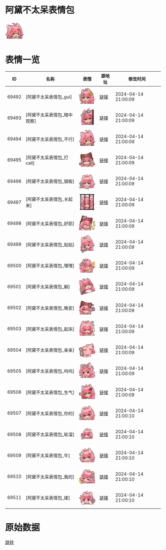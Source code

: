 # 阿黛不太呆表情包

<img src="./cover.png" height="60" alt="cover" />

# 表情一览

|ID|名称|表情|源地址|修改时间|
|----|----|----|----|----|
|69492|[阿黛不太呆表情包_gui]|<img src="./pic/069492_%5B阿黛不太呆表情包_gui%5D.png" height="60" alt="gui"/>|[链接](https://i0.hdslb.com/bfs/garb/4657d10b6782e9c65f9023af46fe5ccb08286e55.png)|2024-04-14 21:00:09|
|69493|[阿黛不太呆表情包_暗中观察]|<img src="./pic/069493_%5B阿黛不太呆表情包_暗中观察%5D.png" height="60" alt="暗中观察"/>|[链接](https://i0.hdslb.com/bfs/garb/76f1255c76e3d2edaf68a681482078fc2db07992.png)|2024-04-14 21:00:09|
|69494|[阿黛不太呆表情包_不行]|<img src="./pic/069494_%5B阿黛不太呆表情包_不行%5D.png" height="60" alt="不行"/>|[链接](https://i0.hdslb.com/bfs/garb/b3d77db9c21c1ceb5ddf6c60896fd6bdbeeac049.png)|2024-04-14 21:00:09|
|69495|[阿黛不太呆表情包_打call]|<img src="./pic/069495_%5B阿黛不太呆表情包_打call%5D.png" height="60" alt="打call"/>|[链接](https://i0.hdslb.com/bfs/garb/4a0acc62884715d6ed5b69648d34688f7f2373df.png)|2024-04-14 21:00:09|
|69496|[阿黛不太呆表情包_钢板]|<img src="./pic/069496_%5B阿黛不太呆表情包_钢板%5D.png" height="60" alt="钢板"/>|[链接](https://i0.hdslb.com/bfs/garb/ebd0c3668b2da886938f42ddb1794d1fa0725b17.png)|2024-04-14 21:00:09|
|69497|[阿黛不太呆表情包_关起来]|<img src="./pic/069497_%5B阿黛不太呆表情包_关起来%5D.png" height="60" alt="关起来"/>|[链接](https://i0.hdslb.com/bfs/garb/8330e44e9cefe8420fa762e5768fc9f0aa8b4f2c.png)|2024-04-14 21:00:09|
|69498|[阿黛不太呆表情包_好耶]|<img src="./pic/069498_%5B阿黛不太呆表情包_好耶%5D.png" height="60" alt="好耶"/>|[链接](https://i0.hdslb.com/bfs/garb/66a0ac19a42d9c19acc37d995e423dc92b703abd.png)|2024-04-14 21:00:09|
|69499|[阿黛不太呆表情包_贴贴]|<img src="./pic/069499_%5B阿黛不太呆表情包_贴贴%5D.png" height="60" alt="贴贴"/>|[链接](https://i0.hdslb.com/bfs/garb/734c8db6d37c4e3b692e806896fc001cff9c53ae.png)|2024-04-14 21:00:09|
|69500|[阿黛不太呆表情包_嘿嘿]|<img src="./pic/069500_%5B阿黛不太呆表情包_嘿嘿%5D.png" height="60" alt="嘿嘿"/>|[链接](https://i0.hdslb.com/bfs/garb/d8cd1c34785bac65e43c48714590d120bc97b1fb.png)|2024-04-14 21:00:09|
|69501|[阿黛不太呆表情包_躺]|<img src="./pic/069501_%5B阿黛不太呆表情包_躺%5D.png" height="60" alt="躺"/>|[链接](https://i0.hdslb.com/bfs/garb/e6ff91c4cfaf834cb4f08db4ca224f251c3fb939.png)|2024-04-14 21:00:09|
|69502|[阿黛不太呆表情包_晚安]|<img src="./pic/069502_%5B阿黛不太呆表情包_晚安%5D.png" height="60" alt="晚安"/>|[链接](https://i0.hdslb.com/bfs/garb/0e23263d3aa6b23caff7842f05cc9f5cd4ea99a5.png)|2024-04-14 21:00:09|
|69503|[阿黛不太呆表情包_起床]|<img src="./pic/069503_%5B阿黛不太呆表情包_起床%5D.png" height="60" alt="起床"/>|[链接](https://i0.hdslb.com/bfs/garb/ba0c4fda8d16be43d2b554c3b1bb78863c372258.png)|2024-04-14 21:00:09|
|69504|[阿黛不太呆表情包_亲亲]|<img src="./pic/069504_%5B阿黛不太呆表情包_亲亲%5D.png" height="60" alt="亲亲"/>|[链接](https://i0.hdslb.com/bfs/garb/052f644b2bb12d9f621eccf12072a70eb67e5d5a.png)|2024-04-14 21:00:09|
|69505|[阿黛不太呆表情包_呜呜]|<img src="./pic/069505_%5B阿黛不太呆表情包_呜呜%5D.png" height="60" alt="呜呜"/>|[链接](https://i0.hdslb.com/bfs/garb/231f477357ae5ab422f4c7db99665f08d6237b53.png)|2024-04-14 21:00:09|
|69506|[阿黛不太呆表情包_生气]|<img src="./pic/069506_%5B阿黛不太呆表情包_生气%5D.png" height="60" alt="生气"/>|[链接](https://i0.hdslb.com/bfs/garb/e5f27c5094bc804318c8318fe1db581d1ab23143.png)|2024-04-14 21:00:09|
|69507|[阿黛不太呆表情包_你的]|<img src="./pic/069507_%5B阿黛不太呆表情包_你的%5D.png" height="60" alt="你的"/>|[链接](https://i0.hdslb.com/bfs/garb/5b62d2d6d90d1c288b98e1fc743494bbacd3a786.png)|2024-04-14 21:00:10|
|69508|[阿黛不太呆表情包_呲溜]|<img src="./pic/069508_%5B阿黛不太呆表情包_呲溜%5D.png" height="60" alt="呲溜"/>|[链接](https://i0.hdslb.com/bfs/garb/c0160dda2eef4492af27b19a2d89db7539a03887.png)|2024-04-14 21:00:10|
|69509|[阿黛不太呆表情包_牛]|<img src="./pic/069509_%5B阿黛不太呆表情包_牛%5D.png" height="60" alt="牛"/>|[链接](https://i0.hdslb.com/bfs/garb/8da203fbe42c2c58049ea700390e41c3e0c3f4f8.png)|2024-04-14 21:00:10|
|69510|[阿黛不太呆表情包_我的]|<img src="./pic/069510_%5B阿黛不太呆表情包_我的%5D.png" height="60" alt="我的"/>|[链接](https://i0.hdslb.com/bfs/garb/f847dcf0b4e0392111b88f8dd4dd210fae5f9fbc.png)|2024-04-14 21:00:10|
|69511|[阿黛不太呆表情包_揉]|<img src="./pic/069511_%5B阿黛不太呆表情包_揉%5D.png" height="60" alt="揉"/>|[链接](https://i0.hdslb.com/bfs/garb/343927d3871a16edd87efe0c24076989ed2ca075.png)|2024-04-14 21:00:10|

# 原始数据

[跳转](./raw.json)

